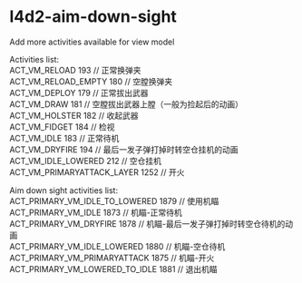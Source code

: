 # l4d2-aim-down-sight

Add more activities available for view model

Activities list:  
ACT_VM_RELOAD				193 // 正常换弹夹  
ACT_VM_RELOAD_EMPTY			180 // 空膛换弹夹  
ACT_VM_DEPLOY				179 // 正常拔出武器  
ACT_VM_DRAW					181 // 空膛拔出武器上膛（一般为捡起后的动画）  
ACT_VM_HOLSTER				182 // 收起武器  
ACT_VM_FIDGET				184 // 检视  
ACT_VM_IDLE						183  // 正常待机  
ACT_VM_DRYFIRE					194  // 最后一发子弹打掉时转空仓挂机的动画  
ACT_VM_IDLE_LOWERED				212  // 空仓挂机  
ACT_VM_PRIMARYATTACK_LAYER		1252 // 开火  

Aim down sight activities list:  
ACT_PRIMARY_VM_IDLE_TO_LOWERED		1879 // 使用机瞄  
ACT_PRIMARY_VM_IDLE					1873 // 机瞄-正常待机  
ACT_PRIMARY_VM_DRYFIRE				1878 // 机瞄-最后一发子弹打掉时转空仓待机的动画  
ACT_PRIMARY_VM_IDLE_LOWERED			1880 // 机瞄-空仓待机  
ACT_PRIMARY_VM_PRIMARYATTACK		1875 // 机瞄-开火  
ACT_PRIMARY_VM_LOWERED_TO_IDLE		1881 // 退出机瞄  
